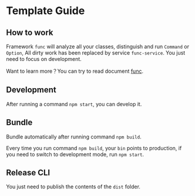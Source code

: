 # Template Guide

## How to work

Framework `func` will analyze all your classes, distinguish and run `Command` or `Option`,
All dirty work has been replaced by service `func-service`. You just need to focus on development.

Want to learn more？You can try to read document [func](https://github.com/unix/func#guide).

## Development

After running a command `npm start`, you can develop it.

## Bundle

Bundle automatically after running command `npm build`.

Every time you run command `npm build`, your `bin` points to production, if you need to switch to development mode, run `npm start`.

## Release CLI

You just need to publish the contents of the `dist` folder.
